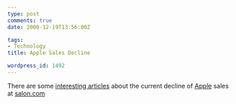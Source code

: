 ```yaml
---
type: post
comments: true
date: 2000-12-19T13:56:00Z

tags:
- Technology
title: Apple Sales Decline

wordpress_id: 1492
---
```


There are some [interesting articles](http://www.salon.com/tech/feature/2000/12/19/apple_trouble2/index.html) about the current decline of [Apple](http://www.apple.com) sales at [salon.com](http://www.salon.com)

